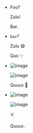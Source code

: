 - Foo?

  Zulu!

  Bar.

- `baz`?

  Zulu 😅

  Qux ✨

- ![image](https://example.com)

  ![image](https://example.com)

  Quuux 🚀

- ![image][1]

  ![image][1]

  ☠️

  Quuux.

[1]: https://example.com
